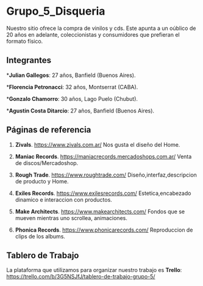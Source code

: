 # Grupo_5_Disqueria

Nuestro sitio ofrece la compra de vinilos y cds. Este apunta a un oúblico de 20 años en adelante, coleccionistas y consumidores que prefieran el formato físico.


## Integrantes

***Julian Gallegos**: 27 años, Banfield (Buenos Aires).

***Florencia Petronacci**: 32 años, Montserrat (CABA).  

***Gonzalo Chamorro**: 30 años, Lago Puelo (Chubut).

***Agustin Costa Ditarcio**: 27 años, Banfield (Buenos Aires).


## Páginas de referencia

1. **Zivals**. https://www.zivals.com.ar/ Nos gusta el diseño del Home.

2. **Maniac Records**. https://maniacrecords.mercadoshops.com.ar/ Venta de discos/Mercadoshop.

3. **Rough Trade**. https://www.roughtrade.com/ Diseño,interfaz,descripcion de producto y Home.

4. **Exiles Records**. https://www.exilesrecords.com/ Estetica,encabezado dinamico e interaccion con productos. 

5. **Make Architects**. https://www.makearchitects.com/ Fondos que se mueven mientras uno scrollea, animaciones.

6. **Phonica Records**. https://www.phonicarecords.com/ Reproduccion de clips de los albums. 

## Tablero de Trabajo

La plataforma que utilizamos para organizar nuestro trabajo es **Trello**:
https://trello.com/b/3G5NSJfJ/tablero-de-trabajo-grupo-5/


